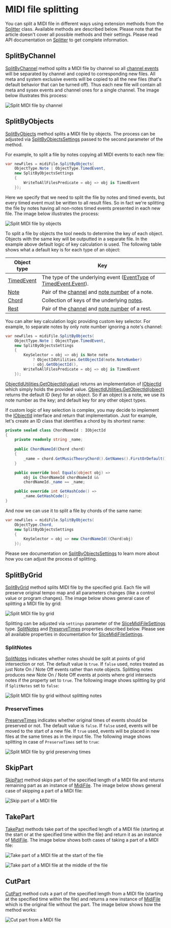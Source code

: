 ﻿---
uid: a_file_splitting
---

# MIDI file splitting

You can split a MIDI file in different ways using extension methods from the [Splitter](xref:Melanchall.DryWetMidi.Tools.Splitter) class. Available methods are described below. Please note that the article doesn't cover all possible methods and their settings. Please read API documentation on [Splitter](xref:Melanchall.DryWetMidi.Tools.Splitter) to get complete information.

## SplitByChannel

[SplitByChannel](xref:Melanchall.DryWetMidi.Tools.Splitter.SplitByChannel*) method splits a MIDI file by channel so all [channel events](xref:Melanchall.DryWetMidi.Core.ChannelEvent) will be separated by channel and copied to corresponding new files. All meta and system exclusive events will be copied to all the new files (that's default behavior that can be turned off). Thus each new file will contain all meta and sysex events and channel ones for a single channel. The image below illustrates this process:

![Split MIDI file by channel](images/Splitter/SplitByChannel.png)

## SplitByObjects

[SplitByObjects](xref:Melanchall.DryWetMidi.Tools.Splitter.SplitByObjects*) method splits a MIDI file by objects. The process can be adjusted via [SplitByObjectsSettings](xref:Melanchall.DryWetMidi.Tools.SplitByObjectsSettings) passed to the second parameter of the method.

For example, to split a file by notes copying all MIDI events to each new file:

```csharp
var newFiles = midiFile.SplitByObjects(
    ObjectType.Note | ObjectType.TimedEvent,
    new SplitByObjectsSettings
    {
        WriteToAllFilesPredicate = obj => obj is TimedEvent
    });
```

Here we specify that we need to split the file by notes and timed events, but every timed event must be written to all result files. So in fact we're splitting the file by notes having all non-notes timed events presented in each new file. The image below illustrates the process:

![Split MIDI file by objects](images/Splitter/SplitByObjects.png)

To split a file by objects the tool needs to determine the key of each object. Objects with the same key will be outputted in a separate file. In the example above default logic of key calculation is used. The following table shows what a default key is for each type of an object:

|Object type|Key|
|-----------|---|
|[TimedEvent](xref:Melanchall.DryWetMidi.Interaction.ObjectType.TimedEvent)|The type of the underlying event ([EventType](xref:Melanchall.DryWetMidi.Core.MidiEvent.EventType) of [TimedEvent.Event](xref:Melanchall.DryWetMidi.Interaction.TimedEvent.Event)).|
|[Note](xref:Melanchall.DryWetMidi.Interaction.ObjectType.Note)|Pair of the [channel](xref:Melanchall.DryWetMidi.Interaction.Note.Channel) and [note number](xref:Melanchall.DryWetMidi.Interaction.Note.NoteNumber) of a note.|
|[Chord](xref:Melanchall.DryWetMidi.Interaction.ObjectType.Chord)|Collection of keys of the underlying [notes](xref:Melanchall.DryWetMidi.Interaction.Chord.Notes).|
|[Rest](xref:Melanchall.DryWetMidi.Interaction.ObjectType.Rest)|Pair of the [channel](xref:Melanchall.DryWetMidi.Interaction.Rest.Channel) and [note number](xref:Melanchall.DryWetMidi.Interaction.Rest.NoteNumber) of a rest.|

You can alter key calculation logic providing custom key selector. For example, to separate notes by only note number ignoring a note's channel:

```csharp
var newFiles = midiFile.SplitByObjects(
    ObjectType.Note | ObjectType.TimedEvent,
    new SplitByObjectsSettings
    {
        KeySelector = obj => obj is Note note
            ? ObjectIdUtilities.GetObjectId(note.NoteNumber)
            : obj.GetObjectId(),
        WriteToAllFilesPredicate = obj => obj is TimedEvent
    });
```

[ObjectIdUtilities.GetObjectId(value)](xref:Melanchall.DryWetMidi.Interaction.ObjectIdUtilities.GetObjectId``1(``0)) returns an implementation of [IObjectId](xref:Melanchall.DryWetMidi.Interaction.IObjectId) which simply holds the provided value. [ObjectIdUtilities.GetObjectId(object)](xref:Melanchall.DryWetMidi.Interaction.ObjectIdUtilities.GetObjectId(Melanchall.DryWetMidi.Interaction.ITimedObject)) returns the default ID (key) for an object. So if an object is a note, we use its note number as the key; and default key for any other object types.

If custom logic of key selection is complex, you may decide to implement the [IObjectId](xref:Melanchall.DryWetMidi.Interaction.IObjectId) interface and return that implementation. Just for example, let's create an ID class that identifies a chord by its shortest name:

```csharp
private sealed class ChordNameId : IObjectId
{
    private readonly string _name;
    
    public ChordNameId(Chord chord)
    {
        _name = chord.GetMusicTheoryChord().GetNames().FirstOrDefault();
    }

    public override bool Equals(object obj) =>
        obj is ChordNameId chordNameId &&
        chordNameId._name == _name;

    public override int GetHashCode() =>
        _name.GetHashCode();
}
```

And now we can use it to split a file by chords of the same name:

```csharp
var newFiles = midiFile.SplitByObjects(
    ObjectType.Chord,
    new SplitByObjectsSettings
    {
        KeySelector = obj => new ChordNameId((Chord)obj)
    });
```

Please see documentation on [SplitByObjectsSettings](xref:Melanchall.DryWetMidi.Tools.SplitByObjectsSettings) to learn more about how you can adjust the process of splitting.

## SplitByGrid

[SplitByGrid](xref:Melanchall.DryWetMidi.Tools.Splitter.SplitByGrid*) method splits MIDI file by the specified grid. Each file will preserve original tempo map and all parameters changes (like a control value or program changes). The image below shows general case of splitting a MIDI file by grid:

![Split MIDI file by grid](images/Splitter/SplitFileByGrid.png)

Splitting can be adjusted via `settings` parameter of the [SliceMidiFileSettings](xref:Melanchall.DryWetMidi.Tools.SliceMidiFileSettings) type. [SplitNotes](xref:Melanchall.DryWetMidi.Tools.SliceMidiFileSettings.SplitNotes) and [PreserveTimes](xref:Melanchall.DryWetMidi.Tools.SliceMidiFileSettings.PreserveTimes) properties described below. Please see all available properties in documentation for [SliceMidiFileSettings](xref:Melanchall.DryWetMidi.Tools.SliceMidiFileSettings).

### SplitNotes

[SplitNotes](xref:Melanchall.DryWetMidi.Tools.SliceMidiFileSettings.SplitNotes) indicates whether notes should be split at points of grid intersection or not. The default value is `true`. If `false` used, notes treated as just Note On / Note Off events rather than note objects. Splitting notes produces new Note On / Note Off events at points where grid intersects notes if the property set to `true`. The following image shows splitting by grid if `SplitNotes` set to `false`:

![Split MIDI file by grid without splitting notes](images/Splitter/SplitByGridDontSplitNotes.png)

### PreserveTimes

[PreserveTimes](xref:Melanchall.DryWetMidi.Tools.SliceMidiFileSettings.PreserveTimes) indicates whether original times of events should be preserved or not. The default value is `false`. If `false` used, events will be moved to the start of a new file. If `true` used, events will be placed in new files at the same times as in the input file. The following image shows splitting in case of `PreserveTimes` set to `true`:

![Split MIDI file by grid preserving times](images/Splitter/SplitByGridPreserveTimes.png)

## SkipPart

[SkipPart](xref:Melanchall.DryWetMidi.Tools.Splitter.SkipPart*) method skips part of the specified length of a MIDI file and returns remaining part as an instance of [MidiFile](xref:Melanchall.DryWetMidi.Core.MidiFile). The image below shows general case of skipping a part of a MIDI file:

![Skip part of a MIDI file](images/Splitter/SkipPart.png)

## TakePart

[TakePart](xref:Melanchall.DryWetMidi.Tools.Splitter.TakePart*) methods take part of the specified length of a MIDI file (starting at the start or at the specified time within the file) and return it as an instance of [MidiFile](xref:Melanchall.DryWetMidi.Core.MidiFile). The image below shows both cases of taking a part of a MIDI file:

![Take part of a MIDI file at the start of the file](images/Splitter/TakePartAtStart.png)

![Take part of a MIDI file at the middle of the file](images/Splitter/TakePartAtMiddle.png)

## CutPart

[CutPart](xref:Melanchall.DryWetMidi.Tools.Splitter.CutPart*) method cuts a part of the specified length from a MIDI file (starting at the specified time within the file) and returns a new instance of [MidiFile](xref:Melanchall.DryWetMidi.Core.MidiFile) which is the original file without the part. The image below shows how the method works:

![Cut part from a MIDI file](images/Splitter/CutPart.png)